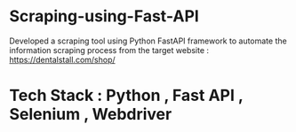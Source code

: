 # Scraping-using-Fast-API
Developed a scraping tool using Python FastAPI framework to automate the information scraping process from the target website : https://dentalstall.com/shop/

# Tech Stack : Python , Fast API , Selenium , Webdriver

